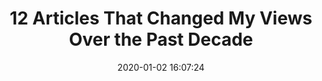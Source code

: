 ---
date: 2020-01-02 16:07:24
link:
  source: pocket
  source_url: https://getpocket.com
  text: 12 Articles That Changed My Views Over the Past Decade
  url: https://europeanstraits.substack.com/p/12-articles-that-changed-my-views
slug: 12-articles-that-changed-my-views-over-the-past-decade
source: pocket
syndicated:
- type: twitter
  url: https://twitter.com/roytang/statuses/1212769024360288263/
title: 12 Articles That Changed My Views Over the Past Decade
---
